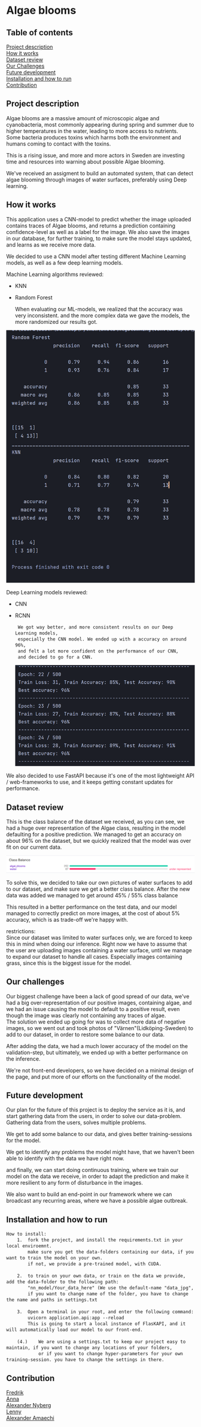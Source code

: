 # Algae blooms

## Table of contents

[Project description](#desc)  
[How it works](#howitworks)  
[Dataset review](#Dataset)  
[Our Challenges](#challenges)  
[Future development](#Future_development)  
[Installation and how to run](#install)  
[Contribution](#credits)  

<div id="desc"/>

## Project description
Algae blooms are a massive amount of 
microscopic algae and cyanobacteria, 
most commonly appearing during spring 
and summer due to higher temperatures in the water, 
leading to more access to nutrients.  
Some bacteria produces toxins which harms both the environment 
and humans coming to contact with the toxins.

This is a rising issue, and more and more actors in Sweden are investing 
time and resources into warning about possible Algae blooming.

We've received an assigment to build an automated system, that can detect algae blooming through images of water surfaces, preferably using Deep learning.

<div id="howitworks"/>

## How it works
 This application uses a CNN-model to predict whether the image uploaded contains traces of Algae blooms, and returns a prediction containing confidence-level as well as a label for the image.
We also save the images in our database, for further training, to make sure the model stays updated, and learns as we receive more data.

We decided to use a CNN model after testing different Machine Learning models, as well as a few deep learning models.   
   
Machine Learning algorithms reviewed:
 - KNN
 - Random Forest  
   

      When evaluating our ML-models, we realized that the accuracy was very inconsistent. 
      and the more complex data we gave the models, the more randomized our results got.
 
![img_1.png](application/static/img_1.png)


Deep Learning models reviewed:
 - CNN
 - RCNN
 
        We got way better, and more consistent results on our Deep Learning models, 
        especially the CNN model. We ended up with a accuracy on around 96%,
        and felt a lot more confident on the performance of our CNN, 
        and decided to go for a CNN.
    ![img.png](application/static/img.png)


We also decided to use FastAPI because it's one of the most lightweight
API / web-frameworks to use, and it keeps getting constant updates for performance.

<div id="Dataset"/>

## Dataset review

This is the class balance of the dataset we received, as you can see, we had a huge over representation of the Algae class, 
resulting in the model defaulting for a positive prediction. We managed to get an accuracy on about 96% on the dataset, 
but we quickly realized that the model was over fit on our current data.

![img_2.png](application/static/img_2.png)


To solve this, we decided to take our own pictures of water surfaces to add to our dataset, 
and make sure we get a better class balance. After the new data was added we managed to get around 45% / 55% class balance

This resulted in a better performance on the test data, and our model managed to correctly predict on more images, 
at the cost of about 5% accuracy, which is as trade-off we're happy with.

restrictions:  
Since our dataset was limited to water surfaces only, we are forced to keep this in mind when doing our inference. 
Right now we have to assume that the user are uploading images containing a water surface, until we manage to expand our
dataset to handle all cases. Especially images containing grass, since this is the biggest
issue for the model. 


<div id="challenges"/>

## Our challenges
Our biggest challenge have been a lack of good spread of our data, we've had a big over-representation 
of our positive images, containing algae, and we had an issue causing the model to default to 
a positive result, even though the image was clearly not containing any traces of algae.  
The solution we ended up going for was to collect more data of negative images, so we went out and took photos of "Värnen"(Lidköping-Sweden) to add to our dataset, in order to restore some balance to our data.

After adding the data, we had a much lower accuracy of the model on the validation-step, but ultimately, we ended up with a better performance on the inference.

We're not front-end developers, so we have decided on a minimal design of the page, and put more of our efforts on the functionality of the model. 

<div id="Future_development"/>

## Future development
<!-- ADD MORE HERE LATER ...-->
Our plan for the future of this project is to deploy the service as it is, and start gathering data from the users, in order to solve our data-problem.
Gathering data from the users, solves multiple problems.

We get to add some balance to our data, and gives better training-sessions for the model.

We get to identify any problems the model might have, that we haven't been able to 
identify with the data we have right now.

and finally, we can start doing continuous training, 
where we train our model on the data we receive, in order to adapt the prediction and make it more resilient to any form of disturbance in the images.

We also want to build an end-point in our framework 
where we can broadcast any recurring areas, where we have a possible algae outbreak.



<div id="install"/>

## Installation and how to run
<!-- Add a REQUIREMENTS.TXT-->
    How to install:
        1.  fork the project, and install the requirements.txt in your local enviroemnt.
            make sure you get the data-folders containing our data, if you want to train the model on your own.
            if not, we provide a pre-trained model, with CUDA.
        
        2.  to train on your own data, or train on the data we provide, add the data-folder to the following path:
            "nn_model/Your_data_here" (We use the default-name "data_jpg", 
            if you want to change name of the folder, you have to change the name and paths in settings.txt
        
        3.  Open a terminal in your root, and enter the following command:
            uvicorn application.api:app --reload
            This is going to start a local instance of FlasKAPI, and it will automatically load our model to our front-end.
        
        (4.)    We are using a settings.txt to keep our project easy to maintain, if you want to change any locations of your folders,
                or if you want to change hyper-parameters for your own training-session. you have to change the settings in there.


<div id="credits"/>

## Contribution
[Fredrik](https://github.com/Fredstrom)  
[Anna](https://github.com/QueeenAnna)  
[Alexander Nyberg](https://github.com/aanyberg)  
[Lenny](https://github.com/lennyrydweissner)  
[Alexander Amaechi](https://github.com/AlexanderAmaechi)  


